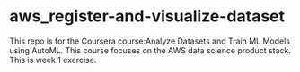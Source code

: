 # aws_register-and-visualize-dataset
This repo is for the Coursera course:Analyze Datasets and Train ML Models using AutoML.  This course focuses on the AWS data science product stack.  This is week 1 exercise.
